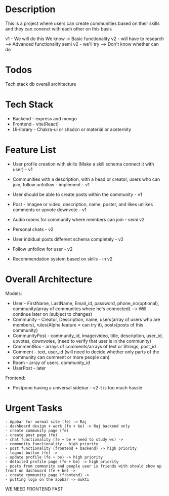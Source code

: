 # Description 

This is a project where users can create communities based on their skills and they can conenct with each other on this basis

v1 - We will do this We know -> Basic functionality v2 - will have to research --> Advanced functionality semi v2 - we'll try --> Don't know whether can do 

# Todos 
Tech stack 
db 
overall architecture


# Tech Stack 

 - Backend - express and mongo
 - Frontend - vite(React) 
 - Ui-library - Chakra-ui or shadcn or material or aceternity
# Feature List

 - User profile creation with skills (Make a skill schema connect it with user) - v1
 - Communities with a description, with a head or creator, users who can join, follow unfollow - implement - v1
 - User should be able to create posts within the community - v1 
 - Post - Imagee or video, description, name, poster, and likes unlikes comments or upvote downvote - v1 
 - Audio rooms for community where members can join - semi v2 
 
 - Personal chats - v2 
 - User indidual posts different schema completely - v2 
 - Follow unfollow for user - v2
 - Recommendation system based on skills - in v2

# Overall Architecture 

 Models: 
  - User - FirstName, LastName, Email_id, password, phone_no(optional), community(array of communites where he's connected) --> Will continue later on (subject to changes)
  - Community - Creator, Description, name, users(array of users who are members), rules(Alpha feature = can try it), posts(posts of this community)
  - CommunityPost - community_id, image/video, title, description, user_id, upvotes, downvotes, (need to verify that user is in the community)
  - CommentBox - arrays of comments/arrays of text or Strings, post_id
  - Comment - text, user_id (will need to decide whether only parts of the community can comment or more people can)
  - Room - array of users, community_id 
  - UserPost - later 

  Frontend: 
  - Postpone having a universal sidebar - v2 it is too much hassle 


  # Urgent Tasks 

    - Appbar for normal site (fe) -> Raj 
    - dashboard design + work (fe + be) -> Raj backend only
    - create community page (fe) 
    - create post page (fe)
    - chat functionality (fe + be + need to study ws) ->
    - community functionality - high priority 
    - post functionality (frontend + backend) -> high priority 
    - logout button (fe) ->
    - update profile (fe + be) -> high priority 
    - detailed profile page (fe + be) -> high priority 
    - posts from community and people user is friends with should show up front on dashboard (fe + be) ->
    - create community page (frontend) ->
    - putting logo on the appbar -> mukti

    

  WE NEED FRONTEND FAST 